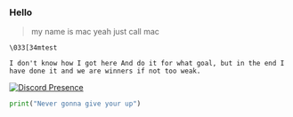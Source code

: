 ### Hello

> my name is mac yeah just call mac




```ansi
\033[34mtest
```
```
I don't know how I got here And do it for what goal, but in the end I have done it and we are winners if not too weak.
```


[![Discord Presence](https://lanyard.cnrad.dev/api/829156179803504670?theme=dark&bg=f7c1f3&borderRadius=35px)]()



```py
print("Never gonna give your up")
```
